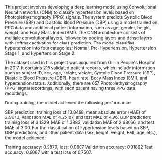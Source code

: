 This project involves developing a deep learning model using Convolutional Neural Networks (CNN) to classify hypertension levels based on Photoplethysmography (PPG) signals. The system predicts Systolic Blood Pressure (SBP) and Diastolic Blood Pressure (DBP) using a model trained on PPG data and additional patient information, such as age, gender, height, weight, and Body Mass Index (BMI). The CNN architecture consists of multiple convolutional layers, followed by pooling layers and dense layers with softmax activation for class prediction. The model classifies hypertension into four categories: Normal, Pre-Hypertension, Hypertension Stage 1, and Hypertension Stage 2.

The dataset used in this project was acquired from Guilin People's Hospital in 2017. It contains 219 validated patient records, which include information such as subject ID, sex, age, height, weight, Systolic Blood Pressure (SBP), Diastolic Blood Pressure (DBP), heart rate, Body Mass Index (BMI), and hypertension status. Additionally, there are 657 Photoplethysmography (PPG) signal recordings, with each patient having three PPG data recordings.

During training, the model achieved the following performance:

SBP prediction: training loss of 13.8498, mean absolute error (MAE) of 2.9043, validation MAE of 4.25167, and test MAE of 4.96.
DBP prediction: training loss of 3.1329, MAE of 1.3883, validation MAE of 2.68066, and test MAE of 3.00.
For the classification of hypertension levels based on SBP, DBP predictions, and other patient data (sex, height, weight, BMI, age, etc.), the model achieved:

Training accuracy: 0.9879, loss: 0.0607
Validation accuracy: 0.91892
Test accuracy: 0.9067 with a test loss of 0.7507.
